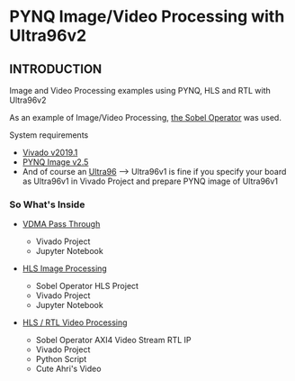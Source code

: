 # PYNQ Image/Video Processing with Ultra96v2

## INTRODUCTION

Image and Video Processing examples using PYNQ, HLS and RTL with Ultra96v2

As an example of Image/Video Processing, [the Sobel Operator](https://en.wikipedia.org/wiki/Sobel_operator, "Sobel Operator") was used.

System requirements
-  [Vivado v2019.1](https://www.xilinx.com/support/download/index.html/content/xilinx/en/downloadNav/vivado-design-tools/2019-1.html, "Vivado")
-  [PYNQ Image v2.5](http://www.pynq.io/board.html, "PYNQ")
- And of course an [Ultra96](http://zedboard.org/product/ultra96, "Ultra96") --> Ultra96v1 is fine if you specify your board as Ultra96v1 in Vivado Project and prepare PYNQ image of Ultra96v1

### So What's Inside

- [VDMA Pass Through]()
  - Vivado Project
  - Jupyter Notebook
  
- [HLS Image Processing]()
  - Sobel Operator HLS Project
  - Vivado Project
  - Jupyter Notebook

- [HLS / RTL Video Processing]()
  - Sobel Operator AXI4 Video Stream RTL IP
  - Vivado Project
  - Python Script
  - Cute Ahri's Video
